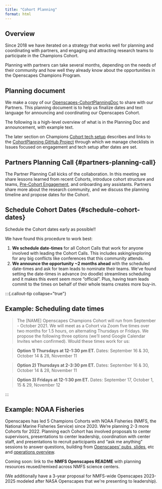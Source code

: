 ```yaml
---
title: "Cohort Planning"
format: html
---
```


## Overview

Since 2018 we have iterated on a strategy that works well for planning and coordinating with partners, and engaging and attracting research teams to participate in the Champions Cohort. 

Planning with partners can take several months, depending on the needs of their community and how well they already know about the opportunities in the Openscapes Champions Program. 

## Planning document

We make a copy of our [Openscapes-CohortPlanningDoc](https://docs.google.com/document/d/1uzQ-hic0Kn0pNyeb9VwVNDwMYRetZgiXkQ2mZIe_TXk/edit?usp=sharing) to share with our Partners. This planning document is to help us finalize dates and text language for announcing and coordinating our Openscapes Cohort.

The following is a high-level overview of what is in the Planning Doc and announcement, with example text. 

The later section on Champions [Cohort tech setup](pre-cohort-tech.qmd) describes and links to the [CohortPlanning GitHub Project](https://github.com/orgs/Openscapes/projects/7) through which we manage checklists in Issues focused on engagement and tech setup after dates are set. 

## Partners Planning Call {#partners-planning-call}

The Partner Planning Call kicks of the collaboration. In this meeting we share lessons learned from recent Cohorts, introduce cohort structure and teams, [Pre-Cohort Engagement](/champions/pre-cohort-engage.qmd), and onboarding any assistants. Partners share more about the research community, and we discuss the planning timeline and propose dates for the Cohort. 

## Schedule Cohort Dates {#schedule-cohort-dates}

Schedule the Cohort dates early as possible!!

We have found this procedure to work best: 

1. **We schedule date-times** for all Cohort Calls that work for anyone involved with leading the Cohort Calls. This includes asking/exploring for any big conflicts like conferences that this community attends.
1. **We announce the opportunity ~2 months ahead** with the scheduled date-times and ask for team leads to nominate their teams. We’ve found setting the date-times in advance (no doodle) streamlines scheduling and it makes this event seem more “official”. Plus, having team leads commit to the times on behalf of their whole teams creates more buy-in. 

:::{.callout-tip collapse="true"}
## Example: Scheduling date times 

> The [NAME] Openscapes Champions Cohort will run from September - October 2021. We will meet as a Cohort via Zoom five times over two months for 1.5 hours, on alternating Thursdays or Fridays. We propose the following three options (we’ll send Google Calendar Invites when confirmed). Would these times work for us: 

> **Option 1) Thursdays at 12-1:30 pm ET.** 
Dates: September 16 & 30, October 14 & 28, November 11

> **Option 2) Thursdays at 2-3:30 pm ET.** 
Dates: September 16 & 30, October 14 & 28, November 11

> **Option 3) Fridays at 12-1:30 pm ET.** 
Dates: September 17, October 1, 15 & 29, November 12

:::

## Example: NOAA Fisheries

Openscapes has led 5 Champions Cohorts with NOAA Fisheries (NMFS, the National Marine Fisheries Service) since 2020. We’re planning 2-3 more Cohorts for 2022. Planning each Cohort has involved proposals to center supervisors, presentations to center leadership, coordination with center staff, and presentations to recruit participants and “ask me anything” sessions to answer questions, building from [Openscapes’ pubs, slides](https://openscapes.org/media), etc and [operations overview](https://openscapes.github.io/approach-guide/champions/). 

Coming soon: link to the **NMFS Openscapes README** with planning resources reused/remixed across NMFS science centers. 

(We additionally have a 3-year proposal for NMFS-wide Openscapes 2023-2025 modeled after NASA Openscapes that we're presenting to leadership). 

